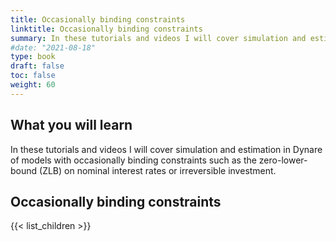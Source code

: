 ```yaml
---
title: Occasionally binding constraints
linktitle: Occasionally binding constraints
summary: In these tutorials and videos I will cover simulation and estimation in Dynare of models with occasionally binding constraints such as the zero-lower-bound (ZLB) on nominal interest rates or irreversible investment.
#date: "2021-08-18"
type: book
draft: false
toc: false
weight: 60
---
```


## What you will learn
In these tutorials and videos I will cover simulation and estimation in Dynare of models with occasionally binding constraints such as the zero-lower-bound (ZLB) on nominal interest rates or irreversible investment.

## Occasionally binding constraints

{{< list_children >}}
